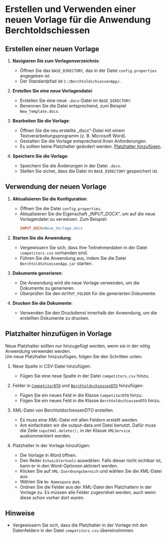 # Erstellen und Verwenden einer neuen Vorlage für die Anwendung Berchtoldschiessen

## Erstellen einer neuen Vorlage

1. **Navigieren Sie zum Vorlagenverzeichnis**:
    - Öffnen Sie das `BASE_DIRECTORY`, das in der Datei `config.properties` angegeben ist.
    - Der Standardpfad ist `C:/BerchtoldschiessenApp/`.

2. **Erstellen Sie eine neue Vorlagendatei**:
    - Erstellen Sie eine neue `.docx`-Datei im `BASE_DIRECTORY`.
    - Benennen Sie die Datei entsprechend, zum Beispiel `New_Template.docx`.

3. **Bearbeiten Sie die Vorlage**:
    - Öffnen Sie die neu erstellte „docx“-Datei mit einem Textverarbeitungsprogramm (z. B. Microsoft Word).
    - Gestalten Sie die Vorlage entsprechend Ihren Anforderungen.
    - Es sollten keine Platzhalter geändert werden. [Platzhalter hinzufügen](#Platzhalter-hinzufügen).

4. **Speichern Sie die Vorlage**:
    - Speichern Sie die Änderungen in der Datei `.docx`.
    - Stellen Sie sicher, dass die Datei im `BASE_DIRECTORY` gespeichert ist.

## Verwendung der neuen Vorlage

1. **Aktualisieren Sie die Konfiguration**:
    - Öffnen Sie die Datei `config.properties`.
    - Aktualisieren Sie die Eigenschaft „INPUT_DOCX“, um auf die neue Vorlagendatei zu verweisen. Zum Beispiel:
      ```ini
      INPUT_DOCX=Neue_Vorlage.docx
      ```

2. **Starten Sie die Anwendung**:
    - Vergewissern Sie sich, dass Ihre Teilnehmerdaten in der Datei `competitors.csv` vorhanden sind.
    - Führen Sie die Anwendung aus, indem Sie die Datei `BerchtoldSchiessenApp.jar` starten.

3. **Dokumente generieren**:
    - Die Anwendung wird die neue Vorlage verwenden, um die Dokumente zu generieren.
    - Überprüfen Sie den `OUTPUT_FOLDER` für die generierten Dokumente.

4. **Drucken Sie die Dokumente**:
    - Verwenden Sie den Druckdienst innerhalb der Anwendung, um die erstellten Dokumente zu drucken.

## Platzhalter hinzufügen in Vorlage

Neue Platzhalter sollten nur hinzugefügt werden, wenn sie in der nötig Anwendung verwendet werden. <br>
Um neue Platzhalter hinzuzufügen, folgen Sie den Schritten unten:

1. Neue Spalte in CSV-Datei hinzufügen:
    - Fügen Sie eine neue Spalte in der Datei `competitors.csv` hinzu.

2. Felder in [`CompetitorDTO`](../main/java/com/jaboumal/dto/CompetitorDTO.java) und [
   `BerchtoldschiessenDTO`](../main/java/com/jaboumal/dto/xml/BerchtoldschiessenDTO.java) hinzufügen:
    - Fügen Sie ein neues Feld in die Klasse `CompetitorDTO` hinzu.
    - Fügen Sie ein neues Feld in die Klasse `BerchtoldschiessenDTO` hinzu.
3. XML-Datei von BerchtoldschiessenDTO erstellen.
    - Es muss eine XML-Datei mit allen Feldern erstellt werden.
    - Am einfachsten wir die output-data.xml Datei benutzt. Dafür muss die Zeile `inputXml.delete();` in der Klasse
      `XMLService` auskommentiert werden.
4. Platzhalter in der Vorlage hinzufügen:
    - Die Vorlage in Word öffnen.
    - Den Reiter `Entwicklertools` auswählen. Falls dieser nicht sichtbar ist, kann er in den Word-Optionen aktiviert
      werden.
    - Klicken Sie auf `XML-Zuordnungsbereich` und wählen Sie die XML-Datei aus.
    - Wählen Sie `No Namespace` aus.
    - Ordnen Sie die Felder aus der XML-Datei den Platzhaltern in der Vorlage zu. Es müssen alle Felder zugeordnet
      werden, auch wenn diese schon vorher dort waren.

## Hinweise

- Vergewissern Sie sich, dass die Platzhalter in der Vorlage mit den Datenfeldern in der Datei `competitors.csv`
  übereinstimmen.